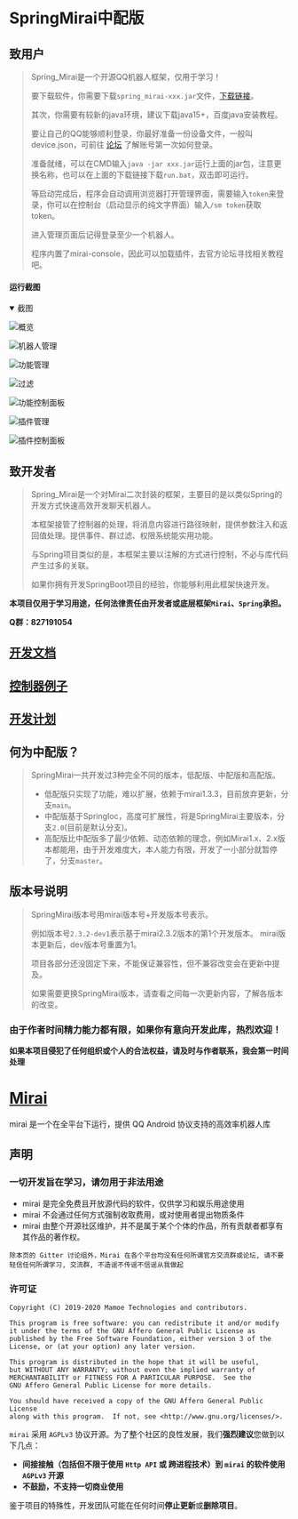 # SpringMirai中配版

## 致用户

> Spring_Mirai是一个开源QQ机器人框架，仅用于学习！
> 
> 要下载软件，你需要下载`spring_mirai-xxx.jar`文件，[下载链接](releases)。
> 
> 其次，你需要有较新的java环境，建议下载java15+，百度java安装教程。
> 
> 要让自己的QQ能够顺利登录，你最好准备一份设备文件，一般叫device.json，可前往 [论坛](https://mirai.mamoe.net/topic/71/%E5%B8%B8%E8%A7%81%E9%97%AE%E9%A2%98-q-a/1) 了解账号第一次如何登录。
> 
> 准备就绪，可以在CMD输入`java -jar xxx.jar`运行上面的jar包，注意更换名称，也可以在上面的下载链接下载`run.bat`，双击即可运行。
> 
> 等启动完成后，程序会自动调用浏览器打开管理界面，需要输入`token`来登录，你可以在控制台（启动显示的纯文字界面）输入`/sm token`获取token。
> 
> 进入管理页面后记得登录至少一个机器人。
> 
> 程序内置了mirai-console，因此可以加载插件，去官方论坛寻找相关教程吧。
> 
#### 运行截图
<details open="open">
  <summary>截图</summary>

![概览](doc/pic/overview.png)

![机器人管理](doc/pic/bot.png)

![功能管理](doc/pic/ctrl.png)

![过滤](doc/pic/ctrlFilter.png)

![功能控制面板](doc/pic/ctrlTerm.png)

![插件管理](doc/pic/plugin.png)

![插件控制面板](doc/pic/mcTerm.png)


</details>

## 致开发者

> Spring_Mirai是一个对Mirai二次封装的框架，主要目的是以类似Spring的开发方式快速高效开发聊天机器人。
>
> 本框架接管了控制器的处理，将消息内容进行路径映射，提供参数注入和返回值处理。提供事件、群过滤、权限系统能实用功能。
>
> 与Spring项目类似的是，本框架主要以注解的方式进行控制，不必与库代码产生过多的关联。
>
> 如果你拥有开发SpringBoot项目的经验，你能够利用此框架快速开发。

**本项目仅用于学习用途，任何法律责任由开发者或底层框架`Mirai`、`Spring`承担。**

**Q群：827191054**

## [开发文档](/doc/guide.md)
## [控制器例子](/src/main/kotlin/com/lc/spring_mirai/demo)
## [开发计划](/doc/plan.md)

## 何为中配版？
> SpringMirai一共开发过3种完全不同的版本，低配版、中配版和高配版。
> * 低配版只实现了功能，难以扩展，依赖于mirai1.3.3，目前放弃更新，分支`main`。
> * 中配版基于SpringIoc，高度可扩展性，将是SpringMirai主要版本，分支`2.0`(目前是默认分支)。
> * 高配版比中配版多了最少依赖、动态依赖的理念，例如Mirai1.x、2.x版本都能用，由于开发难度大，本人能力有限，开发了一小部分就暂停了，分支`master`。

## 版本号说明
> SpringMirai版本号用mirai版本号+开发版本号表示。
> 
> 例如版本号`2.3.2-dev1`表示基于mirai2.3.2版本的第1个开发版本。
> mirai版本更新后，dev版本号重置为1。
> 
> 项目各部分还没固定下来，不能保证兼容性，但不兼容改变会在更新中提及。
> 
> 如果需要更换SpringMirai版本，请查看之间每一次更新内容，了解各版本的改变。

### 由于作者时间精力能力都有限，如果你有意向开发此库，热烈欢迎！

**如果本项目侵犯了任何组织或个人的合法权益，请及时与作者联系，我会第一时间处理**


# [Mirai](https://github.com/mamoe/mirai)

mirai 是一个在全平台下运行，提供 QQ Android 协议支持的高效率机器人库
## 声明

### 一切开发旨在学习，请勿用于非法用途

- mirai 是完全免费且开放源代码的软件，仅供学习和娱乐用途使用
- mirai 不会通过任何方式强制收取费用，或对使用者提出物质条件
- mirai 由整个开源社区维护，并不是属于某个个体的作品，所有贡献者都享有其作品的著作权。
```
除本页的 Gitter 讨论组外，Mirai 在各个平台均没有任何所谓官方交流群或论坛, 请不要轻信任何所谓学习, 交流群, 不造谣不传谣不信谣从我做起
```

### 许可证

    Copyright (C) 2019-2020 Mamoe Technologies and contributors.

    This program is free software: you can redistribute it and/or modify
    it under the terms of the GNU Affero General Public License as
    published by the Free Software Foundation, either version 3 of the
    License, or (at your option) any later version.

    This program is distributed in the hope that it will be useful,
    but WITHOUT ANY WARRANTY; without even the implied warranty of
    MERCHANTABILITY or FITNESS FOR A PARTICULAR PURPOSE.  See the
    GNU Affero General Public License for more details.

    You should have received a copy of the GNU Affero General Public License
    along with this program.  If not, see <http://www.gnu.org/licenses/>.

`mirai` 采用 `AGPLv3` 协议开源。为了整个社区的良性发展，我们**强烈建议**您做到以下几点：

- **间接接触（包括但不限于使用 `Http API` 或 跨进程技术）到 `mirai` 的软件使用 `AGPLv3` 开源**
- **不鼓励，不支持一切商业使用**

鉴于项目的特殊性，开发团队可能在任何时间**停止更新**或**删除项目**。
